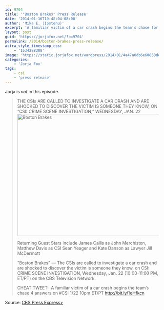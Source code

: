 ```yaml
---
id: 9704
title: '"Boston Brakes" Press Release'
date: '2014-01-16T19:48:04-08:00'
author: 'Mika E. (Ipstenu)'
excerpt: 'A familiar victim of a car crash begins the team’s chase for answers.'
layout: post
guid: 'https://jorjafox.net/?p=9704'
permalink: /2014/boston-brakes-press-release/
astra_style_timestamp_css:
    - '1634288388'
image: 'https://static.jorjafox.net/wordpress/2014/01/4a47a0db6e60853dedfcfdf08a5ca249.png'
categories:
    - 'Jorja Fox'
tags:
    - csi
    - 'press release'
---
```


Jorja is _not_ in this episode.
<blockquote>THE CSIs ARE CALLED TO INVESTIGATE A CAR CRASH AND ARE SHOCKED TO DISCOVER THE VICTIM IS SOMEONE THEY KNOW, ON “CSI: CRIME SCENE INVESTIGATION,” WEDNESDAY, JAN. 22

<img class="aligncenter size-full wp-image-9705" alt="Boston Brakes" src="//static.jorjafox.net/wordpress/2014/01/4a47a0db6e60853dedfcfdf08a5ca249.png" width="600" height="400" />

Returning Guest Stars Include James Callis as John Merchiston, Matthew Davis as CSI Sean Yeager and Kate Danson as Lawyer Jill McDermott

"Boston Brakes" — The CSIs are called to investigate a car crash and are shocked to discover the victim is someone they know, on CSI: CRIME SCENE INVESTIGATION, Wednesday, Jan. 22 (10:00-11:00 PM, ET/PT) on the CBS Television Network.

CHEAT TWEET:  A familiar victim of a car crash begins the team’s chase 4 answers on #CSI 1/22 10pm ET/PT http://bit.ly/1eHfkcn</blockquote>
Source: <a href="http://www.cbspressexpress.com/cbs-entertainment/releases/view?id=37825">CBS Press Express&gt;</a>
